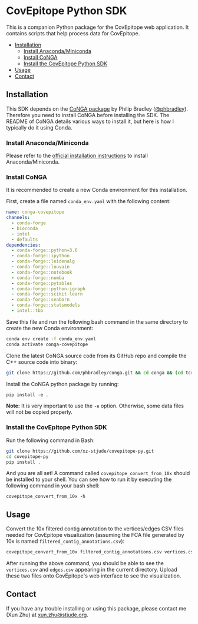 CovEpitope Python SDK
=====================

This is a companion Python package for the CovEpitope web application. It contains
scripts that help process data for CovEpitope.

* [Installation](#installation)
  + [Install Anaconda/Miniconda](#install-anaconda-miniconda)
  + [Install CoNGA](#install-conga)
  + [Install the CovEpitope Python SDK](#install-the-covepitope-python-sdk)
* [Usage](#usage)
* [Contact](#contact)

Installation
------------

This SDK depends on the [CoNGA package](https://github.com/phbradley/conga) by
Philip Bradley ([@phbradley](https://github.com/phbradley/conga)). Therefore you
need to install CoNGA before installing the SDK. The README of CoNGA details
various ways to install it, but here is how I typically do it using Conda.

### Install Anaconda/Miniconda

Please refer to the [official installation
instructions](https://docs.anaconda.com/anaconda/install/index.html) to install
Anaconda/Miniconda.

### Install CoNGA

It is recommended to create a new Conda environment for this
installation.

First, create a file named `conda_env.yaml` with the following content:

```yaml
name: conga-covepitope
channels:
  - conda-forge
  - bioconda
  - intel
  - defaults
dependencies:
  - conda-forge::python=3.6
  - conda-forge::ipython
  - conda-forge::leidenalg
  - conda-forge::louvain
  - conda-forge::notebook
  - conda-forge::numba
  - conda-forge::pytables
  - conda-forge::python-igraph
  - conda-forge::scikit-learn
  - conda-forge::seaborn
  - conda-forge::statsmodels
  - intel::tbb
```

Save this file and run the following bash command in the same directory to
create the new Conda environment:

```bash
conda env create -f conda_env.yaml
conda activate conga-covepitope
```

Clone the latest CoNGA source code from its GitHub repo and compile the C++ source code into binary:

```bash
git clone https://github.com/phbradley/conga.git && cd conga && (cd tcrdist_cpp && make)
```

Install the CoNGA python package by running:

```python
pip install -e .
```

**Note:** It is very important to use the `-e` option. Otherwise, some data
files will not be copied properly.

### Install the CovEpitope Python SDK

Run the following command in Bash:

```bash
git clone https://github.com/xz-stjude/covepitope-py.git
cd covepitope-py
pip install .
```

And you are all set! A command called `covepitope_convert_from_10x` should be
installed to your shell. You can see how to run it by executing the following
command in your bash shell:

```
covepitope_convert_from_10x -h
```

Usage
-----

Convert the 10x filtered contig annotation to the vertices/edges CSV files
needed for CovEpitope visualization (assuming the FCA file generated by 10x is
named `filtered_contig_annotations.csv`):

```bash
covepitope_convert_from_10x filtered_contig_annotations.csv vertices.csv edges.csv
```

After running the above command, you should be able to see the `vertices.csv`
and `edges.csv` appearing in the current directory. Upload these two files onto
CovEpitope's web interface to see the visualization.


Contact
-------

If you have any trouble installing or using this package, please contact me (Xun Zhu) at
xun.zhu@stjude.org.

